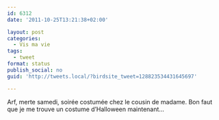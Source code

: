 ```yaml
---
id: 6312
date: '2011-10-25T13:21:38+02:00'

layout: post
categories:
  - Vis ma vie
tags:
  - tweet
format: status
publish_social: no
guid: 'http://tweets.local/?birdsite_tweet=128823534431645697'

---
```


Arf, merte samedi, soirée costumée chez le cousin de madame. Bon faut que je me trouve un costume d’Halloween maintenant…